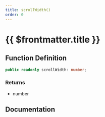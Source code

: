 ```yaml
---
title: scrollWidth()
order: 0
---
```


# {{ $frontmatter.title }}

<!--@include: ./scrollWidth_partial_header.md-->

## Function Definition

```ts
public readonly scrollWidth: number;
```

### Returns

* number

## Documentation

<!--@include: ./scrollWidth_partial_footer.md-->
